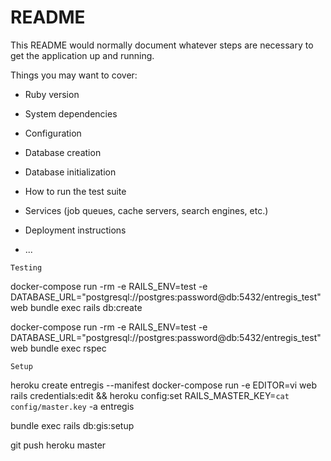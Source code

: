 # README

This README would normally document whatever steps are necessary to get the
application up and running.

Things you may want to cover:

* Ruby version

* System dependencies

* Configuration

* Database creation

* Database initialization

* How to run the test suite

* Services (job queues, cache servers, search engines, etc.)

* Deployment instructions

* ...


`Testing`

docker-compose run -rm -e RAILS_ENV=test -e DATABASE_URL="postgresql://postgres:password@db:5432/entregis_test" web bundle exec rails db:create

docker-compose run -rm -e RAILS_ENV=test -e DATABASE_URL="postgresql://postgres:password@db:5432/entregis_test" web bundle exec rspec


`Setup`

heroku create entregis --manifest
docker-compose run -e EDITOR=vi web rails credentials:edit && heroku config:set RAILS_MASTER_KEY=`cat config/master.key` -a entregis

bundle exec rails db:gis:setup

git push heroku master
